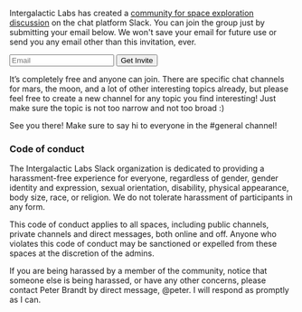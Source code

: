 <!-- ![Slack logo](/images/slack_rgb_300_141.png) -->
Intergalactic Labs has created a <a href="https://intergalacticlabs.slack.com" target="_blank">community for space exploration discussion</a> on the chat platform Slack.  You can join the group just by submitting your email below. We won't save your email for future use or send you any email other than this invitation, ever.

<div class="row">
  <form class="invite six columns" onsubmit="return invite()">
    <input class="u-full-width" id="invite-email" type="email" placeholder="Email">
    <button class="u-full-width" id="invite-send" type="submit">Get Invite</button>
  </form>
</div>


It’s completely free and anyone can join.  There are specific chat channels for mars, the moon, and a lot of other interesting topics already, but please feel free to create a new channel for any topic you find interesting! Just make sure the topic is not too narrow and not too broad :)

See you there!  Make sure to say hi to everyone in the #general channel!

### Code of conduct
The Intergalactic Labs Slack organization is dedicated to providing a harassment-free experience for everyone, regardless of gender, gender identity and expression, sexual orientation, disability, physical appearance, body size, race, or religion. We do not tolerate harassment of participants in any form.

This code of conduct applies to all spaces, including public channels, private channels and direct messages, both online and off. Anyone who violates this code of conduct may be sanctioned or expelled from these spaces at the discretion of the admins.

If you are being harassed by a member of the community, notice that someone else is being harassed, or have any other concerns, please contact Peter Brandt by direct message, @peter. I will respond as promptly as I can.
